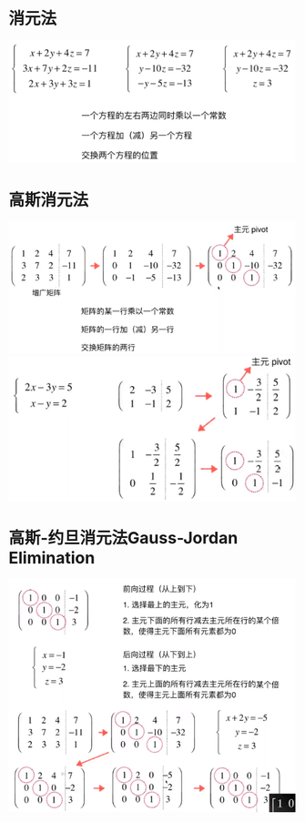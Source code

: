 # 消元法
![](../photo/Pasted%20image%2020240209095944.png)
# 高斯消元法
![](../photo/Pasted%20image%2020240209100301.png)
![](../photo/Pasted%20image%2020240209100459.png)
# 高斯-约旦消元法Gauss-Jordan Elimination
![](../photo/Pasted%20image%2020240209100919.png)
